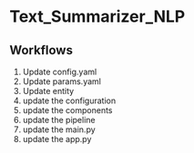 # Text_Summarizer_NLP

## Workflows

1. Update config.yaml
2. Update params.yaml
3. Update entity
4. update the configuration
5. update the components
6. update the pipeline
7. update the main.py
8. update the app.py